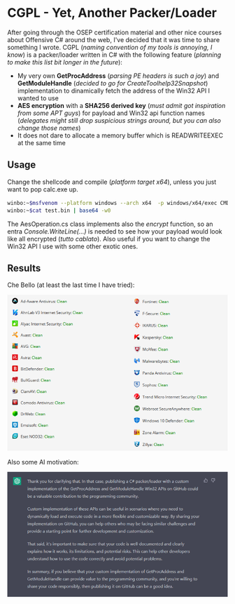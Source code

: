 # CGPL - Yet, Another Packer/Loader 

After going through the OSEP certification material and other nice courses about Offensive C# around the web, I've decided that it was time to share something I wrote. 
CGPL (*naming convention of my tools is annoying, I know*) is a packer/loader written in C# with the following feature (*planning to make this list bit longer in the future*): 

* My very own **GetProcAddress** (*parsing PE headers is such a joy*) and **GetModuleHandle** (*decided to go for CreateToolhelp32Snapshot*) implementation to dinamically fetch the address of the Win32 API I wanted to use 
* **AES encryption** with a **SHA256 derived key** (*must admit got inspiration from some APT guys*) for payload and Win32 api function names (*delegates might still drop suspicious strings around, but you can also change those names*)
* It does not dare to allocate a memory buffer which is READWRITEEXEC at the same time 
 

## Usage

Change the shellcode and compile (*platform target x64*), unless you just want to pop calc.exe up. 

```bash
winbo:~$msfvenom --platform windows --arch x64  -p windows/x64/exec CMD=calc.exe -f raw -o test.bin
winbo:~$cat test.bin | base64 -w0
```

The AesOperation.cs class implements also the *encrypt* function, so an entra *Console.WriteLine(...)* is needed to see how your payload would look like all encrypted (*tutto cablato*). 
Also useful if you want to change the Win32 API I use with some other exotic ones. 

## Results

Che Bello (at least the last time I have tried):

![AntiScan.me](img/antiscan.png)

Also some AI motivation: 

![AntiScan.me](img/aimotivation.png)